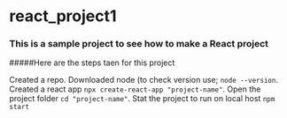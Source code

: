 # react_project1
### This is a sample project to see how to make a React project

#####Here are the steps taen for this project

Created a repo.
Downloaded node (to check version use; `node --version`.
Created a react app `npx create-react-app "project-name"`.
Open the project folder `cd "project-name"`.
Stat the project to run on local host `npm start`

